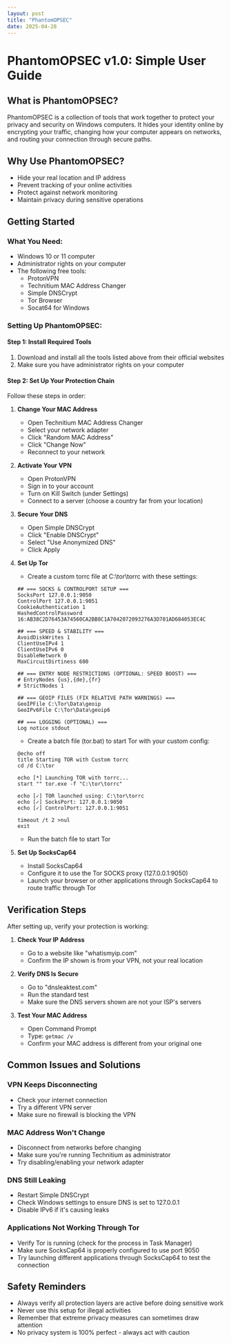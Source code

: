 ```yaml
---
layout: post
title: "PhantomOPSEC"
date: 2025-04-28
---
```


# PhantomOPSEC v1.0: Simple User Guide

## What is PhantomOPSEC?

PhantomOPSEC is a collection of tools that work together to protect your privacy and security on Windows computers. It hides your identity online by encrypting your traffic, changing how your computer appears on networks, and routing your connection through secure paths.

## Why Use PhantomOPSEC?

- Hide your real location and IP address
- Prevent tracking of your online activities
- Protect against network monitoring
- Maintain privacy during sensitive operations

## Getting Started

### What You Need:
- Windows 10 or 11 computer
- Administrator rights on your computer
- The following free tools:
  - ProtonVPN
  - Technitium MAC Address Changer
  - Simple DNSCrypt
  - Tor Browser
  - Socat64 for Windows

### Setting Up PhantomOPSEC:

#### Step 1: Install Required Tools
1. Download and install all the tools listed above from their official websites
2. Make sure you have administrator rights on your computer

#### Step 2: Set Up Your Protection Chain

Follow these steps in order:

1. **Change Your MAC Address**
   - Open Technitium MAC Address Changer
   - Select your network adapter
   - Click "Random MAC Address"
   - Click "Change Now"
   - Reconnect to your network

2. **Activate Your VPN**
   - Open ProtonVPN
   - Sign in to your account
   - Turn on Kill Switch (under Settings)
   - Connect to a server (choose a country far from your location)

3. **Secure Your DNS**
   - Open Simple DNSCrypt
   - Click "Enable DNSCrypt"
   - Select "Use Anonymized DNS"
   - Click Apply

4. **Set Up Tor**
   - Create a custom torrc file at C:\tor\torrc with these settings:
   ```
   ## === SOCKS & CONTROLPORT SETUP ===
   SocksPort 127.0.0.1:9050
   ControlPort 127.0.0.1:9051
   CookieAuthentication 1
   HashedControlPassword 16:AB38C2D76453A74560CA2BB8C1A7042072093276A3D701AD684053EC4C
   
   ## === SPEED & STABILITY ===
   AvoidDiskWrites 1
   ClientUseIPv4 1
   ClientUseIPv6 0
   DisableNetwork 0
   MaxCircuitDirtiness 600
   
   ## === ENTRY NODE RESTRICTIONS (OPTIONAL: SPEED BOOST) ===
   # EntryNodes {us},{de},{fr}
   # StrictNodes 1
   
   ## === GEOIP FILES (FIX RELATIVE PATH WARNINGS) ===
   GeoIPFile C:\Tor\Data\geoip
   GeoIPv6File C:\Tor\Data\geoip6
   
   ## === LOGGING (OPTIONAL) ===
   Log notice stdout
   ```
   
   - Create a batch file (tor.bat) to start Tor with your custom config:
   ```
   @echo off
   title Starting TOR with Custom torrc
   cd /d C:\tor
   
   echo [*] Launching TOR with torrc...
   start "" tor.exe -f "C:\tor\torrc"
   
   echo [✓] TOR launched using: C:\tor\torrc
   echo [✓] SocksPort: 127.0.0.1:9050
   echo [✓] ControlPort: 127.0.0.1:9051
   
   timeout /t 2 >nul
   exit
   ```
   
   - Run the batch file to start Tor

5. **Set Up SocksCap64**
   - Install SocksCap64
   - Configure it to use the Tor SOCKS proxy (127.0.0.1:9050)
   - Launch your browser or other applications through SocksCap64 to route traffic through Tor

## Verification Steps

After setting up, verify your protection is working:

1. **Check Your IP Address**
   - Go to a website like "whatismyip.com"
   - Confirm the IP shown is from your VPN, not your real location

2. **Verify DNS Is Secure**
   - Go to "dnsleaktest.com"
   - Run the standard test
   - Make sure the DNS servers shown are not your ISP's servers

3. **Test Your MAC Address**
   - Open Command Prompt
   - Type: `getmac /v`
   - Confirm your MAC address is different from your original one

## Common Issues and Solutions

### VPN Keeps Disconnecting
- Check your internet connection
- Try a different VPN server
- Make sure no firewall is blocking the VPN

### MAC Address Won't Change
- Disconnect from networks before changing
- Make sure you're running Technitium as administrator
- Try disabling/enabling your network adapter

### DNS Still Leaking
- Restart Simple DNSCrypt
- Check Windows settings to ensure DNS is set to 127.0.0.1
- Disable IPv6 if it's causing leaks

### Applications Not Working Through Tor
- Verify Tor is running (check for the process in Task Manager)
- Make sure SocksCap64 is properly configured to use port 9050
- Try launching different applications through SocksCap64 to test the connection

## Safety Reminders

- Always verify all protection layers are active before doing sensitive work
- Never use this setup for illegal activities
- Remember that extreme privacy measures can sometimes draw attention
- No privacy system is 100% perfect - always act with caution
